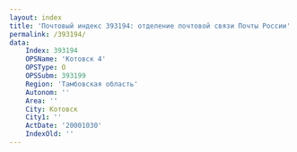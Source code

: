 ```yaml
---
layout: index
title: 'Почтовый индекс 393194: отделение почтовой связи Почты России'
permalink: /393194/
data:
    Index: 393194
    OPSName: 'Котовск 4'
    OPSType: О
    OPSSubm: 393199
    Region: 'Тамбовская область'
    Autonom: ''
    Area: ''
    City: Котовск
    City1: ''
    ActDate: '20001030'
    IndexOld: ''
---
```

